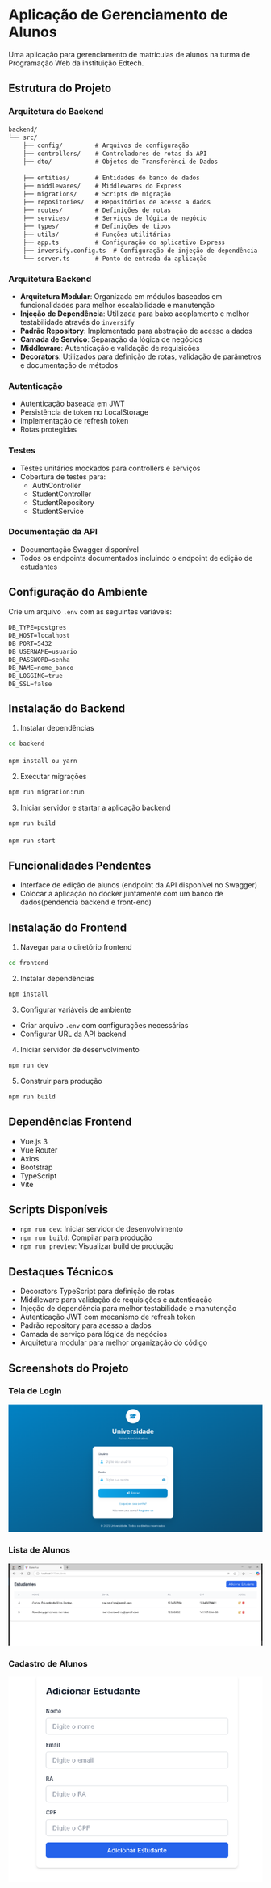 # Aplicação de Gerenciamento de Alunos

Uma aplicação para gerenciamento de matrículas de alunos na turma de Programação Web da instituição Edtech.

## Estrutura do Projeto

### Arquitetura do Backend
```
backend/
└── src/
    ├── config/         # Arquivos de configuração
    ├── controllers/    # Controladores de rotas da API
    ├── dto/            # Objetos de Transferênci de Dados

    ├── entities/       # Entidades do banco de dados
    ├── middlewares/    # Middlewares do Express
    ├── migrations/     # Scripts de migração
    ├── repositories/   # Repositórios de acesso a dados
    ├── routes/         # Definições de rotas
    ├── services/       # Serviços de lógica de negócio
    ├── types/          # Definições de tipos
    ├── utils/          # Funções utilitárias
    ├── app.ts          # Configuração do aplicativo Express
    ├── inversify.config.ts  # Configuração de injeção de dependência
    └── server.ts       # Ponto de entrada da aplicação
```

### Arquitetura Backend
- **Arquitetura Modular**: Organizada em módulos baseados em funcionalidades para melhor escalabilidade e manutenção
- **Injeção de Dependência**: Utilizada para baixo acoplamento e melhor testabilidade através do `inversify`
- **Padrão Repository**: Implementado para abstração de acesso a dados
- **Camada de Serviço**: Separação da lógica de negócios
- **Middleware**: Autenticação e validação de requisições
- **Decorators**: Utilizados para definição de rotas, validação de parâmetros e documentação de métodos

### Autenticação
- Autenticação baseada em JWT
- Persistência de token no LocalStorage
- Implementação de refresh token
- Rotas protegidas

### Testes
- Testes unitários mockados para controllers e serviços
- Cobertura de testes para:
  - AuthController
  - StudentController
  - StudentRepository
  - StudentService

### Documentação da API
- Documentação Swagger disponível
- Todos os endpoints documentados incluindo o endpoint de edição de estudantes

## Configuração do Ambiente
Crie um arquivo `.env` com as seguintes variáveis:
```
DB_TYPE=postgres
DB_HOST=localhost
DB_PORT=5432
DB_USERNAME=usuario
DB_PASSWORD=senha
DB_NAME=nome_banco
DB_LOGGING=true
DB_SSL=false
```

## Instalação do Backend
1. Instalar dependências
```bash
cd backend

npm install ou yarn 
```

2. Executar migrações
```bash
npm run migration:run
```

3. Iniciar servidor e startar a aplicação backend
```bash
npm run build

npm run start
```

## Funcionalidades Pendentes
- Interface de edição de alunos (endpoint da API disponível no Swagger)
- Colocar a aplicação no docker juntamente com um banco de dados(pendencia backend e front-end)

## Instalação do Frontend
1. Navegar para o diretório frontend
```bash
cd frontend
```

2. Instalar dependências
```bash
npm install
```

3. Configurar variáveis de ambiente
- Criar arquivo `.env` com configurações necessárias
- Configurar URL da API backend

4. Iniciar servidor de desenvolvimento
```bash
npm run dev
```

5. Construir para produção
```bash
npm run build
```

## Dependências Frontend
- Vue.js 3
- Vue Router
- Axios
- Bootstrap
- TypeScript
- Vite

## Scripts Disponíveis
- `npm run dev`: Iniciar servidor de desenvolvimento
- `npm run build`: Compilar para produção
- `npm run preview`: Visualizar build de produção

## Destaques Técnicos
- Decorators TypeScript para definição de rotas
- Middleware para validação de requisições e autenticação
- Injeção de dependência para melhor testabilidade e manutenção
- Autenticação JWT com mecanismo de refresh token
- Padrão repository para acesso a dados
- Camada de serviço para lógica de negócios
- Arquitetura modular para melhor organização do código



## Screenshots do Projeto

### Tela de Login
![Tela de Login](./images/print2.PNG)

### Lista de Alunos
![Lista de Alunos](./images/print1.PNG)

### Cadastro de Alunos
![Cadastro de Alunos](./images/print3.PNG)
